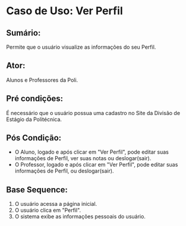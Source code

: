 # Caso de Uso: Ver Perfil

## Sumário: 
Permite que o usuário visualize as informações do seu Perfil.

## Ator:
Alunos e Professores da Poli.

## Pré condições:
É necessário que o usuário possua uma cadastro no Site da Divisão de Estágio da Politécnica.

## Pós Condição:
* O Aluno, logado e após clicar em "Ver Perfil", pode editar suas informações de Perfil, ver suas notas ou deslogar(sair).
* O Professor, logado e após clicar em "Ver Perfil", pode editar suas informações de Perfil, ou deslogar(sair).

## Base Sequence:
1. O usuário acessa a página inicial.
2. O usuário clica em "Perfil".
3. O sistema exibe as informações pessoais do usuário.
